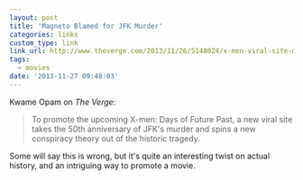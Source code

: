 ```yaml
---
layout: post
title: 'Magneto Blamed for JFK Murder'
categories: links
custom_type: link
link_url: http://www.theverge.com/2013/11/26/5148024/x-men-viral-site-magneto-responsible-for-jfk-murder
tags:
  - movies
date: '2013-11-27 09:48:03'
---
```

Kwame Opam on *The Verge*:

>To promote the upcoming X-men: Days of Future Past, a new viral site takes the 50th anniversary of JFK's murder and spins a new conspiracy theory out of the historic tragedy.

Some will say this is wrong, but it's quite an interesting twist on actual history, and an intriguing way to promote a movie.
